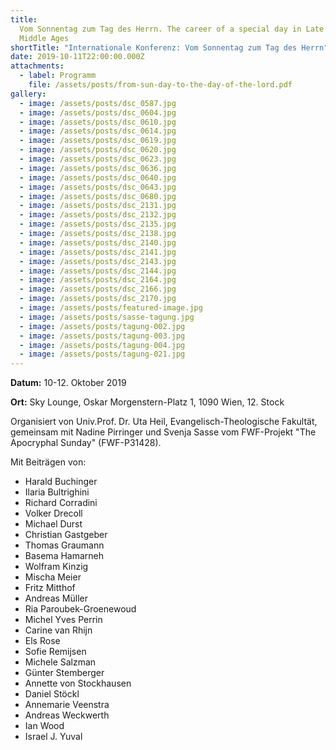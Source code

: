 ```yaml
---
title:
  Vom Sonnentag zum Tag des Herrn. The career of a special day in Late Antiquity and the Early
  Middle Ages
shortTitle: "Internationale Konferenz: Vom Sonnentag zum Tag des Herrn"
date: 2019-10-11T22:00:00.000Z
attachments:
  - label: Programm
    file: /assets/posts/from-sun-day-to-the-day-of-the-lord.pdf
gallery:
  - image: /assets/posts/dsc_0587.jpg
  - image: /assets/posts/dsc_0604.jpg
  - image: /assets/posts/dsc_0610.jpg
  - image: /assets/posts/dsc_0614.jpg
  - image: /assets/posts/dsc_0619.jpg
  - image: /assets/posts/dsc_0620.jpg
  - image: /assets/posts/dsc_0623.jpg
  - image: /assets/posts/dsc_0636.jpg
  - image: /assets/posts/dsc_0640.jpg
  - image: /assets/posts/dsc_0643.jpg
  - image: /assets/posts/dsc_0680.jpg
  - image: /assets/posts/dsc_2131.jpg
  - image: /assets/posts/dsc_2132.jpg
  - image: /assets/posts/dsc_2135.jpg
  - image: /assets/posts/dsc_2138.jpg
  - image: /assets/posts/dsc_2140.jpg
  - image: /assets/posts/dsc_2141.jpg
  - image: /assets/posts/dsc_2143.jpg
  - image: /assets/posts/dsc_2144.jpg
  - image: /assets/posts/dsc_2164.jpg
  - image: /assets/posts/dsc_2166.jpg
  - image: /assets/posts/dsc_2170.jpg
  - image: /assets/posts/featured-image.jpg
  - image: /assets/posts/sasse-tagung.jpg
  - image: /assets/posts/tagung-002.jpg
  - image: /assets/posts/tagung-003.jpg
  - image: /assets/posts/tagung-004.jpg
  - image: /assets/posts/tagung-021.jpg
---
```


**Datum:** 10-12. Oktober 2019

**Ort:** Sky Lounge, Oskar Morgenstern-Platz 1, 1090 Wien, 12. Stock

Organisiert von Univ.Prof. Dr. Uta Heil, Evangelisch-Theologische Fakultät, gemeinsam mit Nadine
Pirringer und Svenja Sasse vom FWF-Projekt "The Apocryphal Sunday" (FWF-P31428).

Mit Beiträgen von:

- Harald Buchinger
- Ilaria Bultrighini
- Richard Corradini
- Volker Drecoll
- Michael Durst
- Christian Gastgeber
- Thomas Graumann
- Basema Hamarneh
- Wolfram Kinzig
- Mischa Meier
- Fritz Mitthof
- Andreas Müller
- Ria Paroubek-Groenewoud
- Michel Yves Perrin
- Carine van Rhijn
- Els Rose
- Sofie Remijsen
- Michele Salzman
- Günter Stemberger
- Annette von Stockhausen
- Daniel Stöckl
- Annemarie Veenstra
- Andreas Weckwerth
- Ian Wood
- Israel J. Yuval
